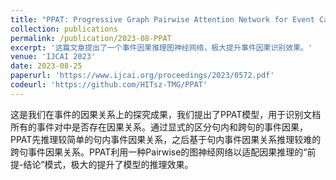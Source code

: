 ```yaml
---
title: "PPAT: Progressive Graph Pairwise Attention Network for Event Causality Identification"
collection: publications
permalink: /publication/2023-08-PPAT
excerpt: '这篇文章提出了一个事件因果推理图神经网络，极大提升事件因果识别效果。'
venue: 'IJCAI 2023'
date: 2023-08-25
paperurl: 'https://www.ijcai.org/proceedings/2023/0572.pdf'
codeurl: 'https://github.com/HITsz-TMG/PPAT'
---
```


这是我们在事件的因果关系上的探究成果，我们提出了PPAT模型，用于识别文档所有的事件对中是否存在因果关系。通过显式的区分句内和跨句的事件因果，PPAT先推理较简单的句内事件因果关系，之后基于句内事件因果关系推理较难的跨句事件因果关系。PPAT利用一种Pairwise的图神经网络以适配因果推理的“前提-结论”模式，极大的提升了模型的推理效果。
